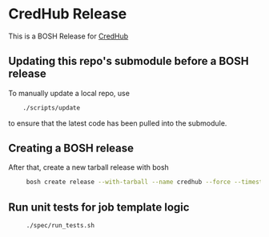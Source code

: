 # CredHub Release

This is a BOSH Release for [CredHub](https://github.com/pivotal-cf/sec-eng-credential-manager)

## Updating this repo's submodule before a BOSH release

To manually update a local repo, use
```sh
    ./scripts/update
```

 to ensure that the latest code has been pulled into the submodule.

## Creating a BOSH release

After that, create a new tarball release with bosh

```sh
     bosh create release --with-tarball --name credhub --force --timestamp-version
```

## Run unit tests for job template logic

```sh
     ./spec/run_tests.sh
```
